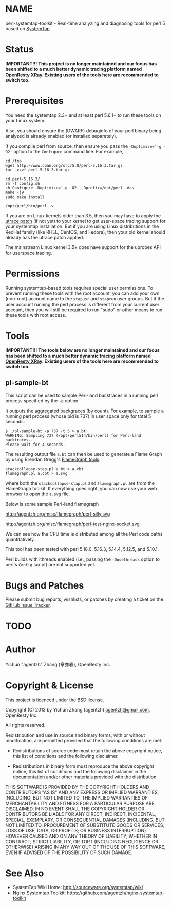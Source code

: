 NAME
====

perl-systemtap-toolkit - Real-time analyzing and diagnosing tools for perl 5 based on [SystemTap](http://sourceware.org/systemtap/wiki)

Status
======

**IMPORTANT!!! This project is no longer maintained and our focus has been shifted to a much better dynamic tracing platform named [OpenResty XRay](https://openresty.com/en/xray). Existing users of the tools here are recommended to switch too.**

Prerequisites
=============

You need the systemtap 2.3+ and at least perl 5.6.1+ to run these tools on your Linux system.

Also, you should ensure the (DWARF) debuginfo of your perl binary being analyzed is already enabled (or installed separately).

If you compile perl from source, then ensure you pass the `-Doptimize='-g -O2'` option to the `Configure` command line. For example,

    cd /tmp
    wget http://www.cpan.org/src/5.0/perl-5.16.3.tar.gz
    tar -xzvf perl-5.16.3.tar.gz

    cd perl-5.16.3/
    rm -f config.sh
    sh Configure -Doptimize='-g -O2' -Dprefix=/opt/perl -des
    make -j9
    sudo make install

    /opt/perl/bin/perl -v

If you are on Linux kernels older than 3.5, then you may have to apply the [utrace patch](http://sourceware.org/systemtap/wiki/utrace) (if not yet) to your kernel to get
user-space tracing support for your systemtap installation. But if you are using Linux distributions in the RedHat family (like RHEL, CentOS, and Fedora), then your old kernel should already has the utrace patch applied.

The mainstream Linux kernel 3.5+ does have support for the uprobes API for userspace tracing.

Permissions
===========

Running systemtap-based tools requires special user permissions. To prevent running
these tools with the root account,
you can add your own (non-root) account name to the `stapusr` and `staprun` user groups.
But if the user account running the perl process is different from your current
user account, then you will still be required to run "sudo" or other means to run these tools
with root access.

Tools
=====

**IMPORTANT!!! The tools below are no longer maintained and our focus has been
shifted to a much better dynamic tracing platform named
[OpenResty XRay](https://openresty.com/en/xray). Existing users of the tools here are recommended to switch too.**

pl-sample-bt
------------

This script can be used to sample Perl-land backtraces in a running perl process specified by the `-p` option.

It outputs the aggregated backgraces (by count). For example,
to sample a running perl process (whose pid is 737) in user space only for total 5 seconds:

    $ ./pl-sample-bt -p 737 -t 5 > a.bt
    WARNING: Sampling 737 (/opt/perl514/bin/perl) for Perl-land backtraces...
    Please wait for 4 seconds.

The resulting output file `a.bt` can then be used to generate a Flame Graph by using Brendan Gregg's [FlameGraph tools](https://github.com/brendangregg/FlameGraph):

    stackcollapse-stap.pl a.bt > a.cbt
    flamegraph.pl a.cbt > a.svg

where both the `stackcollapse-stap.pl` and `flamegraph.pl` are from the FlameGraph toolkit.
If everything goes right, you can now use your web browser to open the `a.svg` file.

Below is some sample Perl-land flamegraph

http://agentzh.org/misc/flamegraph/perl-silly.svg

http://agentzh.org/misc/flamegraph/perl-test-nginx-socket.svg

We can see how the CPU time is distributed among all the Perl code paths quantitatively.

This tool has been tested with perl 5.18.0, 5.16.3, 5.14.4, 5.12.5, and 5.10.1.

Perl builds with ithreads enabled (i.e., passing the `-Dusethreads` option to perl's `Config` script) are not supported yet.

Bugs and Patches
================

Please submit bug reports, wishlists, or patches by creating a ticket on the [GitHub Issue Tracker](http://github.com/agentzh/perl-systemtap-toolkit/issues).

TODO
====

Author
======

Yichun "agentzh" Zhang (章亦春), OpenResty Inc.

Copyright & License
===================

This project is licenced under the BSD license.

Copyright (C) 2013 by Yichun Zhang (agentzh) <agentzh@gmail.com>, OpenResty Inc.

All rights reserved.

Redistribution and use in source and binary forms, with or without
modification, are permitted provided that the following conditions
are met:

* Redistributions of source code must retain the above copyright
notice, this list of conditions and the following disclaimer.

* Redistributions in binary form must reproduce the above copyright
notice, this list of conditions and the following disclaimer in the
documentation and/or other materials provided with the distribution.

THIS SOFTWARE IS PROVIDED BY THE COPYRIGHT HOLDERS AND CONTRIBUTORS
"AS IS" AND ANY EXPRESS OR IMPLIED WARRANTIES, INCLUDING, BUT NOT
LIMITED TO, THE IMPLIED WARRANTIES OF MERCHANTABILITY AND FITNESS FOR
A PARTICULAR PURPOSE ARE DISCLAIMED. IN NO EVENT SHALL THE COPYRIGHT
HOLDER OR CONTRIBUTORS BE LIABLE FOR ANY DIRECT, INDIRECT, INCIDENTAL,
SPECIAL, EXEMPLARY, OR CONSEQUENTIAL DAMAGES (INCLUDING, BUT NOT LIMITED
TO, PROCUREMENT OF SUBSTITUTE GOODS OR SERVICES; LOSS OF USE, DATA, OR
PROFITS; OR BUSINESS INTERRUPTION) HOWEVER CAUSED AND ON ANY THEORY OF
LIABILITY, WHETHER IN CONTRACT, STRICT LIABILITY, OR TORT (INCLUDING
NEGLIGENCE OR OTHERWISE) ARISING IN ANY WAY OUT OF THE USE OF THIS
SOFTWARE, EVEN IF ADVISED OF THE POSSIBILITY OF SUCH DAMAGE.

See Also
========
* SystemTap Wiki Home: http://sourceware.org/systemtap/wiki
* Nginx Systemtap Toolkit: https://github.com/agentzh/nginx-systemtap-toolkit
